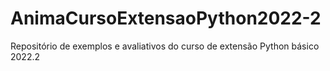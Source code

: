 # AnimaCursoExtensaoPython2022-2
Repositório de exemplos e avaliativos do curso de extensão Python básico 2022.2
